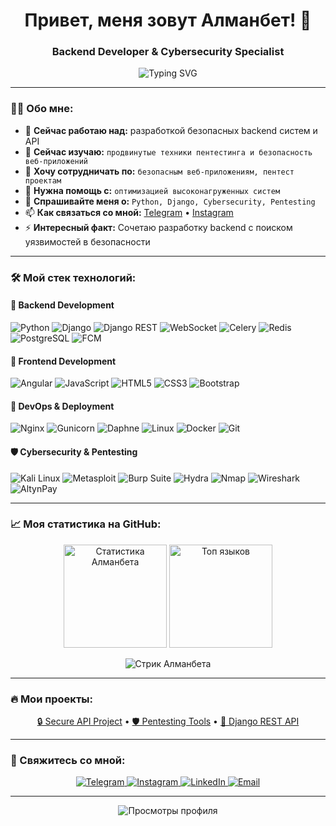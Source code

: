 <h1 align="center">Привет, меня зовут Алманбет! 👋</h1>
<h3 align="center">Backend Developer & Cybersecurity Specialist</h3>

<p align="center">
  <img src="https://readme-typing-svg.herokuapp.com?font=Fira+Code&pause=1000&color=22D3F7&center=true&vCenter=true&width=500&lines=Python+Django+Developer;Cybersecurity+Specialist;Backend+Architect;Pentester" alt="Typing SVG" />
</p>

---

### 🧑‍💻 Обо мне:

- 🔭 **Сейчас работаю над:** разработкой безопасных backend систем и API
- 🌱 **Сейчас изучаю:** `продвинутые техники пентестинга и безопасность веб-приложений`
- 👯 **Хочу сотрудничать по:** `безопасным веб-приложениям, пентест проектам`
- 🤔 **Нужна помощь с:** `оптимизацией высоконагруженных систем`
- 💬 **Спрашивайте меня о:** `Python, Django, Cybersecurity, Pentesting`
- 📫 **Как связаться со мной:** [Telegram](https://t.me/ваш_username) • [Instagram](https://instagram.com/ваш_username)
- ⚡ **Интересный факт:** Сочетаю разработку backend с поиском уязвимостей в безопасности

---

### 🛠️ Мой стек технологий:

#### **🔧 Backend Development**
![Python](https://img.shields.io/badge/Python-3776AB?style=for-the-badge&logo=python&logoColor=white)
![Django](https://img.shields.io/badge/Django-092E20?style=for-the-badge&logo=django&logoColor=white)
![Django REST](https://img.shields.io/badge/Django_REST-ff1709?style=for-the-badge&logo=django&logoColor=white)
![WebSocket](https://img.shields.io/badge/WebSocket-010101?style=for-the-badge&logo=websocket&logoColor=white)
![Celery](https://img.shields.io/badge/Celery-37814A?style=for-the-badge&logo=celery&logoColor=white)
![Redis](https://img.shields.io/badge/Redis-DC382D?style=for-the-badge&logo=redis&logoColor=white)
![PostgreSQL](https://img.shields.io/badge/PostgreSQL-316192?style=for-the-badge&logo=postgresql&logoColor=white)
![FCM](https://img.shields.io/badge/Firebase_Messaging-FFCA28?style=for-the-badge&logo=firebase&logoColor=black)

#### **🎨 Frontend Development**
![Angular](https://img.shields.io/badge/Angular-DD0031?style=for-the-badge&logo=angular&logoColor=white)
![JavaScript](https://img.shields.io/badge/JavaScript-F7DF1E?style=for-the-badge&logo=javascript&logoColor=black)
![HTML5](https://img.shields.io/badge/HTML5-E34F26?style=for-the-badge&logo=html5&logoColor=white)
![CSS3](https://img.shields.io/badge/CSS3-1572B6?style=for-the-badge&logo=css3&logoColor=white)
![Bootstrap](https://img.shields.io/badge/Bootstrap-7952B3?style=for-the-badge&logo=bootstrap&logoColor=white)

#### **🚀 DevOps & Deployment**
![Nginx](https://img.shields.io/badge/Nginx-009639?style=for-the-badge&logo=nginx&logoColor=white)
![Gunicorn](https://img.shields.io/badge/Gunicorn-499848?style=for-the-badge&logo=gunicorn&logoColor=white)
![Daphne](https://img.shields.io/badge/Daphne-092E20?style=for-the-badge&logo=django&logoColor=white)
![Linux](https://img.shields.io/badge/Linux-FCC624?style=for-the-badge&logo=linux&logoColor=black)
![Docker](https://img.shields.io/badge/Docker-2496ED?style=for-the-badge&logo=docker&logoColor=white)
![Git](https://img.shields.io/badge/Git-F05032?style=for-the-badge&logo=git&logoColor=white)

#### **🛡️ Cybersecurity & Pentesting**
![Kali Linux](https://img.shields.io/badge/Kali_Linux-557C94?style=for-the-badge&logo=kalilinux&logoColor=white)
![Metasploit](https://img.shields.io/badge/Metasploit-259925?style=for-the-badge&logo=metasploit&logoColor=white)
![Burp Suite](https://img.shields.io/badge/Burp_Suite-FF6B35?style=for-the-badge)
![Hydra](https://img.shields.io/badge/Hydra-000000?style=for-the-badge)
![Nmap](https://img.shields.io/badge/Nmap-000000?style=for-the-badge&logo=nmap&logoColor=white)
![Wireshark](https://img.shields.io/badge/Wireshark-1679A7?style=for-the-badge&logo=wireshark&logoColor=white)
![AltynPay](https://img.shields.io/badge/AltynPay-00A0E3?style=for-the-badge)

---

### 📈 Моя статистика на GitHub:

<p align="center">
  <img src="https://github-readme-stats.vercel.app/api?username=zhumabayuulu&show_icons=true&theme=radical&hide_border=true" alt="Статистика Алманбета" height="165"/>
  <img src="https://github-readme-stats.vercel.app/api/top-langs/?username=zhumabayuulu&layout=compact&theme=radical&hide_border=true" alt="Топ языков" height="165"/>
</p>

<p align="center">
  <img src="https://github-readme-streak-stats.herokuapp.com/?user=zhumabayuulu&theme=radical&hide_border=true" alt="Стрик Алманбета" />
</p>

---

### 🔥 Мои проекты:

<!-- Добавьте здесь ссылки на ваши лучшие проекты -->
<p align="center">
  <a href="https://github.com/zhumabayuulu/ваш-проект-1">🔒 Secure API Project</a> •
  <a href="https://github.com/zhumabayuulu/ваш-проект-2">🛡️ Pentesting Tools</a> •
  <a href="https://github.com/zhumabayuulu/ваш-проект-3">🚀 Django REST API</a>
</p>

---

### 🤝 Свяжитесь со мной:

<p align="center">
  <a href="https://t.me/ваш_username" target="_blank">
    <img src="https://img.shields.io/badge/Telegram-2CA5E0?style=for-the-badge&logo=telegram&logoColor=white" alt="Telegram"/>
  </a>
  <a href="https://instagram.com/ваш_username" target="_blank">
    <img src="https://img.shields.io/badge/Instagram-E4405F?style=for-the-badge&logo=instagram&logoColor=white" alt="Instagram"/>
  </a>
  <a href="https://linkedin.com/in/ваш_username" target="_blank">
    <img src="https://img.shields.io/badge/LinkedIn-0077B5?style=for-the-badge&logo=linkedin&logoColor=white" alt="LinkedIn"/>
  </a>
  <a href="mailto:your.email@example.com">
    <img src="https://img.shields.io/badge/Email-D14836?style=for-the-badge&logo=gmail&logoColor=white" alt="Email"/>
  </a>
</p>

---

<p align="center">
  <img src="https://komarev.com/ghpvc/?username=zhumabayuulu&color=blueviolet&style=flat-square" alt="Просмотры профиля" />
</p>
